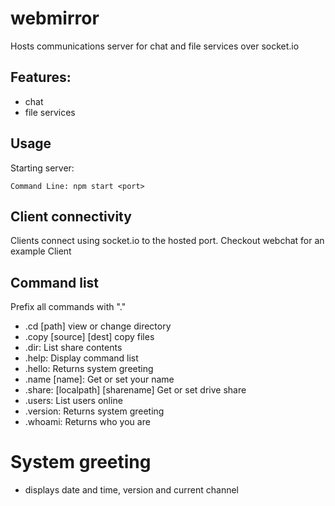# webmirror
Hosts communications server for chat and file services over socket.io

## Features:
- chat
- file services

## Usage
Starting server:
~~~
Command Line: npm start <port>
~~~

## Client connectivity
Clients connect using socket.io to the hosted port. Checkout webchat for
an example Client

## Command list
Prefix all commands with "."
- .cd [path] view or change directory
- .copy [source] [dest] copy files
- .dir: List share contents
- .help: Display command list
- .hello: Returns system greeting
- .name [name]: Get or set your name
- .share:  [localpath] [sharename] Get or set drive share
- .users: List users online
- .version: Returns system greeting
- .whoami: Returns who you are

# System greeting
- displays date and time, version and current channel
